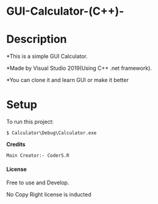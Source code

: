 # GUI-Calculator-(C++)-

<h1>Description</h1>
<p>*This is a simple GUI Calculator.</p>
<p>*Made by Visual Studio 2019(Using C++ .net framework).</p>
<p>*You can clone it and learn GUI or make it better</p>

# Setup
To run this project:
```
$ Calculator\Debug\Calculator.exe

```

<strong>Credits</strong>
```
Main Creator:- CoderS.R

```
<h4>License</h4>
<p>Free to use and Develop.</p>
<p>No Copy Right license is inducted</p>
